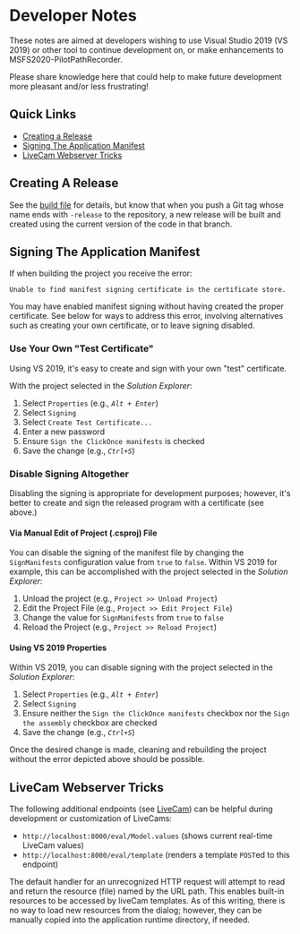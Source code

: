 # Developer Notes

These notes are aimed at developers wishing to use Visual Studio 2019 (VS 2019)
or other tool to continue development on, or make enhancements to
MSFS2020-PilotPathRecorder.

Please share knowledge here that could help to make future development more pleasant
and/or less frustrating!

## Quick Links

- [Creating a Release](#creating-a-release)
- [Signing The Application Manifest](#signing-the-application-manifest)
- [LiveCam Webserver Tricks](#livecam-webserver-tricks)

## Creating A Release

See the [build file](.github/workflows/build.yml) for details, but
know that when you push a Git tag whose name ends with `-release`
to the repository, a new release will be built and created 
using the current version of the code in that branch.

## Signing The Application Manifest

If when building the project you receive the error:

```
Unable to find manifest signing certificate in the certificate store.
```

You may have enabled manifest signing without having created the
proper certificate.  See below for ways to address this error,
involving alternatives such as creating your own certificate, or
to leave signing disabled.

### Use Your Own "Test Certificate"

Using VS 2019, it's easy to create and sign with your own "test" certificate.

With the project selected in the _Solution Explorer_:

1. Select `Properties` (e.g., _`Alt + Enter`_)
1. Select `Signing`
1. Select `Create Test Certificate...`
1. Enter a new password
1. Ensure `Sign the ClickOnce manifests` is checked
1. Save the change (e.g., _`Ctrl+S`_)

### Disable Signing Altogether

Disabling the signing is appropriate for development purposes; however, it's better
to create and sign the released program with a certificate (see above.)

#### Via Manual Edit of Project (.csproj) File

You can disable the signing of the manifest file by changing the `SignManifests`
configuration value from `true` to `false`.  Within VS 2019 for example, this
can be accomplished with the project selected in the _Solution Explorer_:

1. Unload the project (e.g., `Project >> Unload Project`)
1. Edit the Project File (e.g., `Project >> Edit Project File`)
1. Change the value for `SignManifests` from `true` to `false`
1. Reload the Project (e.g., `Project >> Reload Project`)

#### Using VS 2019 Properties

Within VS 2019, you can disable signing with the project selected in
the _Solution Explorer_:

1. Select `Properties` (e.g., _`Alt + Enter`_)
1. Select `Signing`
1. Ensure neither the `Sign the ClickOnce manifests` checkbox nor the
   `Sign the assembly` checkbox are checked
1. Save the change (e.g., _`Ctrl+S`_)

Once the desired change is made, cleaning and rebuilding the project without
the error depicted above should be possible.

## LiveCam Webserver Tricks

The following additional endpoints (see [LiveCam](README-kmlcam.md)) can be helpful during
development or customization of LiveCams:

- `http://localhost:8000/eval/Model.values` (shows current real-time LiveCam values)
- `http://localhost:8000/eval/template` (renders a template `POST`ed to this endpoint)

The default handler for an unrecognized HTTP request will attempt to read and return
the resource (file) named by the URL path.  This enables built-in resources to be
accessed by liveCam templates.  As of this writing, there is no way to load new
resources from the dialog; however, they can be manually copied into the application
runtime directory, if needed.
